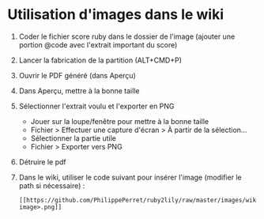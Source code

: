 Utilisation d'images dans le wiki
==================================

1.  Coder le fichier score ruby dans le dossier de l'image
    (ajouter une portion @code avec l'extrait important du score)
2.  Lancer la fabrication de la partition (ALT+CMD+P)
3.  Ouvrir le PDF généré (dans Aperçu)
4.  Dans Aperçu, mettre à la bonne taille
5.  Sélectionner l'extrait voulu et l'exporter en PNG
    - Jouer sur la loupe/fenêtre pour mettre à la bonne taille
    - Fichier > Effectuer une capture d'écran > À partir de la sélection…
    - Sélectionner la partie utile
    - Fichier > Exporter vers PNG
5.  Détruire le pdf
6.  Dans le wiki, utiliser le code suivant pour insérer l'image (modifier le path si nécessaire)&nbsp;:

        [[https://github.com/PhilippePerret/ruby2lily/raw/master/images/wiki/<nom-image>.png]]